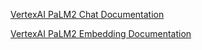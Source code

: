 [VertexAI PaLM2 Chat Documentation](https://docs.spring.io/spring-ai/reference/1.0-SNAPSHOT/api/chat/vertexai-palm2-chat.html)

[VertexAI PaLM2 Embedding Documentation](https://docs.spring.io/spring-ai/reference/1.0-SNAPSHOT/api/embeddings/vertexai-embeddings.html)

